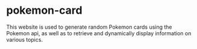 # pokemon-card
This website is used to generate random Pokemon cards using the Pokemon api, as well as to retrieve and dynamically display information on various topics.
